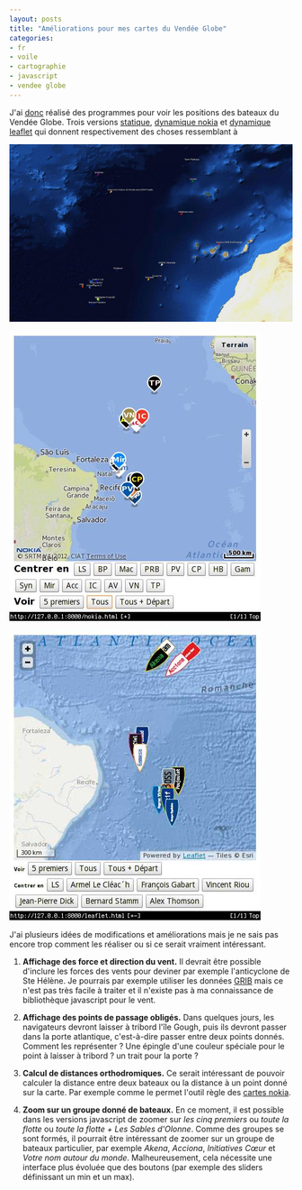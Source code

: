 ```yaml
---
layout: posts
title: "Améliorations pour mes cartes du Vendée Globe"
categories:
- fr
- voile
- cartographie
- javascript
- vendee globe
---
```


J'ai [donc](/journal/2012/11-10/Vendee_Globe.html) réalisé des programmes pour
voir les positions des bateaux du Vendée Globe. Trois versions
[statique](/journal/images/vg_carte.jpg), [dynamique nokia](/vg/nokia.html) et
[dynamique leaflet](/vgjs/leaflet.html) qui donnent respectivement des choses
ressemblant à

![statique mini](/journal/images/vg_vi.jpg)

![dynamique nokia](/journal/images/nokia.jpg)

![dynamique leaflet](/journal/images/leaflet.jpg)

J'ai plusieurs idées de modifications et améliorations mais je ne sais
pas encore trop comment les réaliser ou si ce serait vraiment intéressant.

1. **Affichage des force et direction du vent.** Il devrait être possible
   d'inclure les forces des vents pour deviner par exemple l'anticyclone de Ste
   Hélène. Je pourrais par exemple utiliser les données [GRIB](http://grib.us)
   mais ce n'est pas très facile à traiter et il n'existe pas à ma connaissance
   de bibliothèque javascript pour le vent.

2. **Affichage des points de passage obligés.** Dans quelques jours, les
   navigateurs devront laisser à tribord l'île Gough, puis ils devront passer
   dans la porte atlantique, c'est-à-dire passer entre deux points donnés.
   Comment les représenter ? Une épingle d'une couleur spéciale pour le point à
   laisser à tribord ? un trait pour la porte ?

3. **Calcul de distances orthodromiques.** Ce serait intéressant de pouvoir
   calculer la distance entre deux bateaux ou la distance à un point donné sur
   la carte. Par exemple comme le permet l'outil règle des [cartes
   nokia](http://here.net/).

4. **Zoom sur un groupe donné de bateaux.** En ce moment, il est possible dans
   les versions javascript de zoomer sur *les cinq premiers* ou *toute la
   flotte* ou *toute la flotte + Les Sables d'Olonne*. Comme des groupes se
   sont formés, il pourrait être intéressant de zoomer sur un groupe de bateaux
   particulier, par exemple *Akena*, *Acciona*, *Initiatives Cœur* et *Votre
   nom autour du monde*. Malheureusement, cela nécessite une interface plus
   évoluée que des boutons (par exemple des sliders définissant un min et un
   max).
